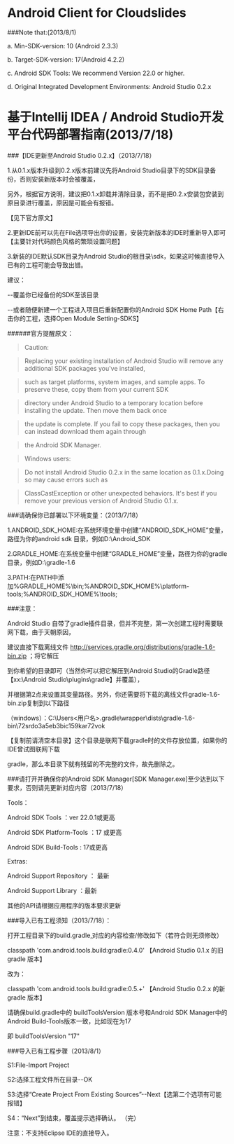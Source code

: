 
Android Client for Cloudslides
=
###Note that:(2013/8/1)

a. Min-SDK-version: 10 (Android 2.3.3)

b. Target-SDK-version: 17(Android 4.2.2)

c. Android SDK Tools: We recommend Version 22.0 or higher.

d. Original Integrated Development Environments: Android Studio 0.2.x



基于Intellij IDEA / Android Studio开发平台代码部署指南(2013/7/18)  
=
###【IDE更新至Android Studio 0.2.x】（2013/7/18）

1.从0.1.x版本升级到0.2.x版本前建议先将Android Studio目录下的SDK目录备份，否则安装新版本时会被覆盖，

  另外，根据官方说明，建议把0.1.x卸载并清除目录，而不是把0.2.x安装包安装到原目录进行覆盖，原因是可能会有报错。
  
  【见下官方原文】

2.更新IDE前可以先在File选项导出你的设置，安装完新版本的IDE时重新导入即可【主要针对代码颜色风格的繁琐设置问题】

3.新装的IDE默认SDK目录为Android Studio的根目录\sdk，如果这时候直接导入已有的工程可能会导致出错。
  
  建议：
  
  --覆盖你已经备份的SDK至该目录
  
  --或者随便新建一个工程进入项目后重新配置你的Android SDK Home Path【右击你的工程，选择Open Module Setting-SDKS】


######官方提醒原文：

>Caution: 

>Replacing your existing installation of Android Studio will remove any additional SDK packages you've installed,

>such as target platforms, system images, and sample apps. To preserve these, copy them from your current SDK 
        
>directory under Android Studio to a temporary location before installing the update. Then move them back once 
         
>the update is complete. If you fail to copy these packages, then you can instead download them again through 
         
>the Android SDK Manager.


         
>Windows users: 

>Do not install Android Studio 0.2.x in the same location as 0.1.x.Doing so may cause errors such as 

>ClassCastException or other unexpected behaviors. It's best if you remove your previous version of Android Studio 0.1.x.


###请确保你已部署以下环境变量：（2013/7/18）  

1.ANDROID_SDK_HOME:在系统环境变量中创建“ANDROID_SDK_HOME”变量，路径为你的android sdk 目录，例如D:\Android_SDK

2.GRADLE_HOME:在系统变量中创建“GRADLE_HOME”变量，路径为你的gradle目录，例如D:\gradle-1.6

3.PATH:在PATH中添加%GRADLE_HOME%\bin;%ANDROID_SDK_HOME%\platform-tools;%ANDROID_SDK_HOME%\tools;



 ###注意：

 Android Studio 自带了gradle插件目录，但并不完整，第一次创建工程时需要联网下载，由于天朝原因，

 建议直接下载离线文件 http://services.gradle.org/distributions/gradle-1.6-bin.zip ；将它解压

 到你希望的目录即可（当然你可以把它解压到Android Studio的Gradle路径【xx:\Android Studio\plugins\gradle】并覆盖），

 并根据第2点来设置其变量路径。另外，你还需要将下载的离线文件gradle-1.6-bin.zip复制到以下路径

（windows）：C:\Users\<用户名>\.gradle\wrapper\dists\gradle-1.6-bin\72srdo3a5eb3bic159kar72vok 

【复制前请清空本目录】这个目录是联网下载gradle时的文件存放位置，如果你的IDE曾试图联网下载

 gradle，那么本目录下就有残留的不完整的文件，故先删除之。


###请打开并确保你的Android SDK Manager[SDK Manager.exe]至少达到以下要求，否则请先更新对应内容（2013/7/18）

Tools：

Android SDK Tools ：ver 22.0.1或更高

Android SDK Platform-Tools ：17 或更高

Android SDK Build-Tools : 17或更高

Extras:

Android Support Repository ： 最新

Android Support Library ：最新

其他的API请根据应用程序的版本要求更新


###导入已有工程须知（2013/7/18）：

打开工程目录下的build.gradle,对应的内容检查/修改如下（若符合则无须修改）

classpath 'com.android.tools.build:gradle:0.4.0' 【Android Studio 0.1.x 的旧gradle 版本】
 
改为：
 
classpath 'com.android.tools.build:gradle:0.5.+' 【Android Studio 0.2.x 的新gradle 版本】
 
 
请确保build.gradle中的 buildToolsVersion 版本号和Android SDK Manager中的Android Build-Tools版本一致，比如现在为17
 
即 buildToolsVersion "17"




###导入已有工程步骤（2013/8/1）

S1:File-Import Project

S2:选择工程文件所在目录--OK

S3:选择“Create Project From Existing Sources”--Next【选第二个选项有可能报错】

S4：“Next”到结束，覆盖提示选择确认。
（完）

注意：不支持Eclipse IDE的直接导入。






                                                     
 
